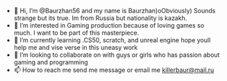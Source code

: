 - 👋 Hi, I’m @Baurzhan56 and my name is Baurzhan)oObviously) Sounds strange but its true. Im from Russia but nationality is kazakh.
- 👀 I’m interested in Gaming production because of loving games so much. I want to be part of this masterpiece.
- 🌱 I’m currently learning .CS50, scratch, and unreal engine hope youll help me and vise verse in this uneasy work
- 💞️ I’m looking to collaborate on with guys or girls who has passion about gaming and programming 
- 📫 How to reach me send me message or email me killerbaur@mail.ru
<!---
Baurzhan56/Baurzhan56 is a ✨ special ✨ repository because its `README.md` (this file) appears on your GitHub profile.
You can click the Preview link to take a look at your changes.
--->
